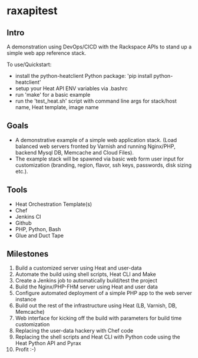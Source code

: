 # raxapitest

## Intro
A demonstration using DevOps/CICD with the Rackspace APIs to stand up a simple web app reference stack.

To use/Quickstart:

* install the python-heatclient Python package: 'pip install python-heatclient'
* setup your Heat API ENV variables via .bashrc
* run 'make' for a basic example
* run the 'test_heat.sh' script with command line args for stack/host name, Heat template, image name

## Goals
* A demonstrative example of a simple web application stack.  (Load balanced web servers fronted by Varnish and running Nginx/PHP, backend Mysql DB, Memcache and Cloud Files).  
* The example stack will be spawned via basic web form user input for customization (branding, region, flavor, ssh keys, passwords, disk sizing etc.).

## Tools
* Heat Orchestration Template(s)
* Chef
* Jenkins CI
* Github
* PHP, Python, Bash
* Glue and Duct Tape

## Milestones
1. Build a customized server using Heat and user-data
2. Automate the build using shell scripts, Heat CLI and Make
3. Create a Jenkins job to automatically build/test the project
4. Build the Nginx/PHP-FHM server using Heat and user data
5. Configure automated deployment of a simple PHP app to the web server instance
6. Build out the rest of the infrastructure using Heat (LB, Varnish, DB, Memcache)
7. Web interface for kicking off the build with parameters for build time customization
8. Replacing the user-data hackery with Chef code
9. Replacing the shell scripts and Heat CLI with Python code using the Heat Python API and Pyrax
10. Profit :-)
